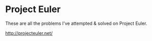 Project Euler
=============

These are all the problems I've attempted & solved on Project Euler.

http://projecteuler.net/
